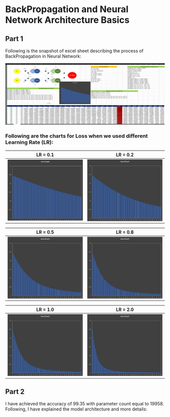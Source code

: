 # BackPropagation and Neural Network Architecture Basics

## Part 1

Following is the snapshot of excel sheet describing the process of BackPropagation in Neural Network:

![backprop](BackProp.png)

### Following are the charts for Loss when we used different Learning Rate (LR):

LR = 0.1           |  LR = 0.2
:-------------------------:|:-------------------------:
![LR = 0.1](LossGraphs/LR_1.png)  |  ![LR = 0.2](LossGraphs/LR_2.png)

LR = 0.5           |  LR = 0.8
:-------------------------:|:-------------------------:
![LR = 0.1](LossGraphs/LR_5.png)  |  ![LR = 0.2](LossGraphs/LR_8.png)

LR = 1.0          |  LR = 2.0
:-------------------------:|:-------------------------:
![LR = 0.1](LossGraphs/LR_10.png)  |  ![LR = 0.2](LossGraphs/LR_20.png)

## Part 2

I have achieved the accuracy of 99.35 with parameter count  equal to 19958. Following, I have explained the model architecture and more details: